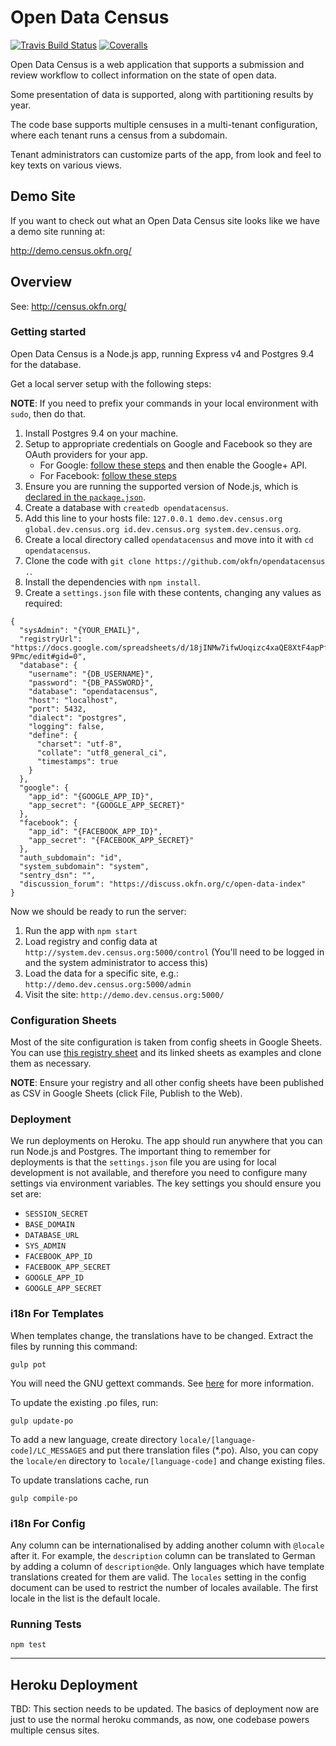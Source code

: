 # Open Data Census

[![Travis Build Status](https://travis-ci.org/okfn/opendatacensus.svg?branch=master)](https://travis-ci.org/okfn/opendatacensus)
[![Coveralls](http://img.shields.io/coveralls/okfn/opendatacensus.svg?branch=master)](https://coveralls.io/r/okfn/opendatacensus?branch=master)

Open Data Census is a web application that supports a submission and review workflow to collect information on the state of open data.

Some presentation of data is supported, along with partitioning results by year.

The code base supports multiple censuses in a multi-tenant configuration, where each tenant runs a census from a subdomain.

Tenant administrators can customize parts of the app, from look and feel to key texts on various views.

## Demo Site

If you want to check out what an Open Data Census site looks like we have a
demo site running at:

<http://demo.census.okfn.org/>

## Overview

See: <http://census.okfn.org/>

### Getting started

Open Data Census is a Node.js app, running Express v4 and Postgres 9.4 for the database.

Get a local server setup with the following steps:

**NOTE**: If you need to prefix your commands in your local environment with `sudo`, then do that.

1. Install Postgres 9.4 on your machine.
2. Setup to appropriate credentials on Google and Facebook so they are OAuth providers for your app.
    * For Google: [follow these steps](https://developers.google.com/identity/protocols/OpenIDConnect) and then enable the Google+ API.
    * For Facebook: [follow these steps](https://developers.facebook.com/docs/facebook-login/)
2. Ensure you are running the supported version of Node.js, which is [declared in the `package.json`](https://github.com/okfn/opendatacensus/blob/feature/database/package.json#L58).
3. Create a database with `createdb opendatacensus`.
4. Add this line to your hosts file: `127.0.0.1 demo.dev.census.org global.dev.census.org id.dev.census.org system.dev.census.org`.
5. Create a local directory called `opendatacensus` and move into it with `cd opendatacensus`.
6. Clone the code with `git clone https://github.com/okfn/opendatacensus .`.
7. Install the dependencies with `npm install`.
8. Create a `settings.json` file with these contents, changing any values as required:

```
{
  "sysAdmin": "{YOUR_EMAIL}",
  "registryUrl": "https://docs.google.com/spreadsheets/d/18jINMw7ifwUoqizc4xaQE8XtF4apPfsmMN43EM-9Pmc/edit#gid=0",
  "database": {
    "username": "{DB_USERNAME}",
    "password": "{DB_PASSWORD}",
    "database": "opendatacensus",
    "host": "localhost",
    "port": 5432,
    "dialect": "postgres",
    "logging": false,
    "define": {
      "charset": "utf-8",
      "collate": "utf8_general_ci",
      "timestamps": true
    }
  },
  "google": {
    "app_id": "{GOOGLE_APP_ID}",
    "app_secret": "{GOOGLE_APP_SECRET}"
  },
  "facebook": {
    "app_id": "{FACEBOOK_APP_ID}",
    "app_secret": "{FACEBOOK_APP_SECRET}"
  },
  "auth_subdomain": "id",
  "system_subdomain": "system",
  "sentry_dsn": "",
  "discussion_forum": "https://discuss.okfn.org/c/open-data-index"
}
```


Now we should be ready to run the server:

1. Run the app with `npm start`
2. Load registry and config data at `http://system.dev.census.org:5000/control` (You'll need to be logged in and the system administrator to access this)
3. Load the data for a specific site, e.g.: `http://demo.dev.census.org:5000/admin`
4. Visit the site: `http://demo.dev.census.org:5000/`

### Configuration Sheets

Most of the site configuration is taken from config sheets in Google Sheets. You can use [this registry sheet](https://docs.google.com/spreadsheets/d/18jINMw7ifwUoqizc4xaQE8XtF4apPfsmMN43EM-9Pmc/edit#gid=0) and its linked sheets as examples and clone them as necessary.

**NOTE**: Ensure your registry and all other config sheets have been published as CSV in Google Sheets (click File, Publish to the Web).

### Deployment

We run deployments on Heroku. The app should run anywhere that you can run Node.js and Postgres. The important thing to remember for deployments is that the `settings.json` file you are using for local development is not available, and therefore you need to configure many settings via environment variables. The key settings you should ensure you set are:

* `SESSION_SECRET`
* `BASE_DOMAIN`
* `DATABASE_URL`
* `SYS_ADMIN`
* `FACEBOOK_APP_ID`
* `FACEBOOK_APP_SECRET`
* `GOOGLE_APP_ID`
* `GOOGLE_APP_SECRET`

### i18n For Templates

When templates change, the translations have to be changed. Extract the files by running this command:

    gulp pot

You will need the GNU gettext commands. See [here](https://github.com/mozilla/i18n-abide/blob/master/docs/GETTEXT.md) for more information.

To update the existing .po files, run:

    gulp update-po

To add a new language, create directory `locale/[language-code]/LC_MESSAGES` and put there translation files (*.po).
Also, you can copy the `locale/en` directory to `locale/[language-code]` and change existing files.

To update translations cache, run

    gulp compile-po
    
### i18n For Config

Any column can be internationalised by adding another column with `@locale` after it. For example, the `description` column can be translated to German by adding a column of `description@de`. Only languages which have template translations created for them are valid. The `locales` setting in the config document can be used to restrict the number of locales available. The first locale in the list is the default locale.

### Running Tests

`npm test`

------

## Heroku Deployment

TBD: This section needs to be updated. The basics of deployment now are just to use the normal heroku commands, as now, one codebase powers multiple census sites.
